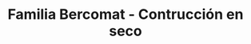 ---
title: "Familia Bercomat - Contrucción en seco"
url: /posadas/familia-bercomat-contruccion-en-seco/
shop: Baustoffe
---